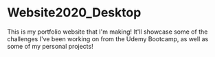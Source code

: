 # Website2020_Desktop

This is my portfolio website that I'm making! It'll showcase some of the challenges I've been working on from the Udemy Bootcamp,
as well as some of my personal projects! 
